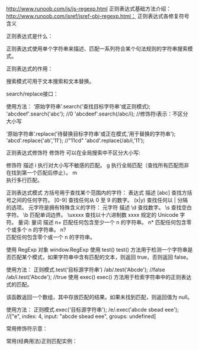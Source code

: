 http://www.runoob.com/js/js-regexp.html   正则表达式基础方法介绍：
http://www.runoob.com/jsref/jsref-obj-regexp.html： 正则表达式各修复符号含义

正则表达式是什么：

正则表达式使用单个字符串来描述、匹配一系列符合某个句法规则的字符串搜索模式。

正则表达式的作用：

搜索模式可用于文本搜索和文本替换。



search/replace接口：

使用方法：
‘原始字符串’.search('查找目标字符串'或正则模式);
'abcdeef'.search('abc'); //0
'abcdeef'.search(/abc/i); //修饰符i表示：不区分大小写

‘原始字符串’.replace('待替换目标字符串'或正在模式,'用于替换的字符串');
'abcd'.replace('ab','11'); //"11cd"
'abcd'.replace(/ab/i,'11');

正则表达式修饰符
修饰符 可以在全局搜索中不区分大小写:

修饰符	描述
i	执行对大小写不敏感的匹配。
g	执行全局匹配（查找所有匹配而非在找到第一个匹配后停止）。
m	
执行多行匹配。

正则表达式模式
方括号用于查找某个范围内的字符：
表达式	描述
[abc]	查找方括号之间的任何字符。
[0-9]	查找任何从 0 至 9 的数字。
(x|y)	查找任何以 | 分隔的选项。
元字符是拥有特殊含义的字符：
元字符	描述
\d	查找数字。
\s	查找空白字符。
\b	匹配单词边界。
\uxxxx	查找以十六进制数 xxxx 规定的 Unicode 字符。
量词:
量词	描述
n+	匹配任何包含至少一个 n 的字符串。
n*	匹配任何包含零个或多个 n 的字符串。
n?	
匹配任何包含零个或一个 n 的字符串。


使用 RegExp 对象
window.RegExp
使用 test()
test() 方法用于检测一个字符串是否匹配某个模式，如果字符串中含有匹配的文本，则返回 true，否则返回 false。

使用方法：
正则模式.test(‘目标源字符串’)
/ab/.test('Abcde'); //false
/ab/i.test('Abcde'); //true
使用 exec()
exec() 方法用于检索字符串中的正则表达式的匹配。

该函数返回一个数组，其中存放匹配的结果。如果未找到匹配，则返回值为 null。

使用方法：
正则模式.exec('目标源字符串');
/e/.exec('abcde sbead eee'); //["e", index: 4, input: "abcde sbead eee", groups: undefined]

常用修饰符示意：

常用(经典用法)正则匹配实例：
